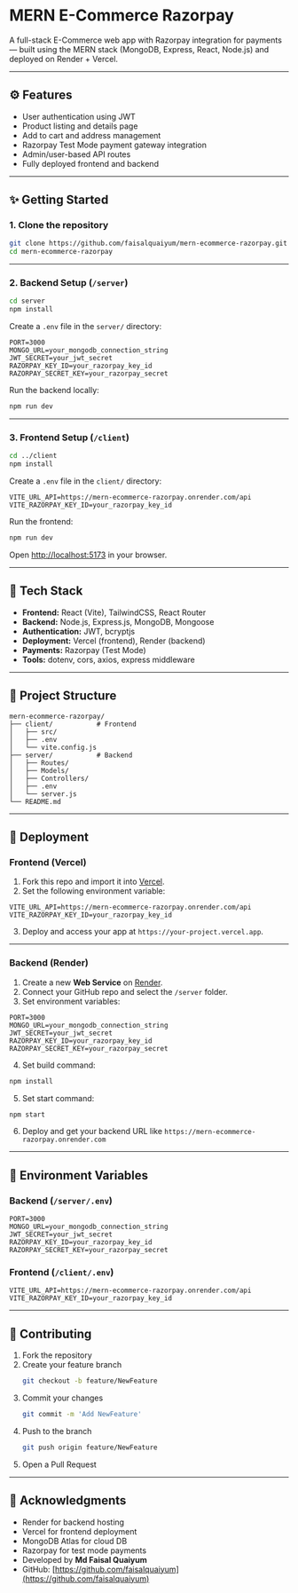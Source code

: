 # MERN E-Commerce Razorpay 

A full-stack E-Commerce web app with Razorpay integration for payments — built using the MERN stack (MongoDB, Express, React, Node.js) and deployed on Render + Vercel.

---

## ⚙️ Features

- User authentication using JWT
- Product listing and details page
- Add to cart and address management
- Razorpay Test Mode payment gateway integration
- Admin/user-based API routes
- Fully deployed frontend and backend

---

## ✨ Getting Started

### 1. Clone the repository

```bash
git clone https://github.com/faisalquaiyum/mern-ecommerce-razorpay.git
cd mern-ecommerce-razorpay
```

---

### 2. Backend Setup (`/server`)

```bash
cd server
npm install
```

Create a `.env` file in the `server/` directory:

```env
PORT=3000
MONGO_URL=your_mongodb_connection_string
JWT_SECRET=your_jwt_secret
RAZORPAY_KEY_ID=your_razorpay_key_id
RAZORPAY_SECRET_KEY=your_razorpay_secret
```

Run the backend locally:

```bash
npm run dev
```

---

### 3. Frontend Setup (`/client`)

```bash
cd ../client
npm install
```

Create a `.env` file in the `client/` directory:

```env
VITE_URL_API=https://mern-ecommerce-razorpay.onrender.com/api
VITE_RAZORPAY_KEY_ID=your_razorpay_key_id
```

Run the frontend:

```bash
npm run dev
```

Open [http://localhost:5173](http://localhost:5173) in your browser.

---

## 🧱 Tech Stack

- **Frontend:** React (Vite), TailwindCSS, React Router
- **Backend:** Node.js, Express.js, MongoDB, Mongoose
- **Authentication:** JWT, bcryptjs
- **Deployment:** Vercel (frontend), Render (backend)
- **Payments:** Razorpay (Test Mode)
- **Tools:** dotenv, cors, axios, express middleware

---

## 📁 Project Structure

```
mern-ecommerce-razorpay/
├── client/           # Frontend
│   ├── src/
│   ├── .env
│   └── vite.config.js
├── server/           # Backend
│   ├── Routes/
│   ├── Models/
│   ├── Controllers/
│   ├── .env
│   └── server.js
└── README.md
```

---

## 🚀 Deployment

### Frontend (Vercel)

1. Fork this repo and import it into [Vercel](https://vercel.com/).
2. Set the following environment variable:

```env
VITE_URL_API=https://mern-ecommerce-razorpay.onrender.com/api
VITE_RAZORPAY_KEY_ID=your_razorpay_key_id
```

3. Deploy and access your app at `https://your-project.vercel.app`.

---

### Backend (Render)

1. Create a new **Web Service** on [Render](https://render.com/).
2. Connect your GitHub repo and select the `/server` folder.
3. Set environment variables:

```env
PORT=3000
MONGO_URL=your_mongodb_connection_string
JWT_SECRET=your_jwt_secret
RAZORPAY_KEY_ID=your_razorpay_key_id
RAZORPAY_SECRET_KEY=your_razorpay_secret
```

4. Set build command:

```bash
npm install
```

5. Set start command:

```bash
npm start
```

6. Deploy and get your backend URL like `https://mern-ecommerce-razorpay.onrender.com`

---

## 🔢 Environment Variables

### Backend (`/server/.env`)

```env
PORT=3000
MONGO_URL=your_mongodb_connection_string
JWT_SECRET=your_jwt_secret
RAZORPAY_KEY_ID=your_razorpay_key_id
RAZORPAY_SECRET_KEY=your_razorpay_secret
```

### Frontend (`/client/.env`)

```env
VITE_URL_API=https://mern-ecommerce-razorpay.onrender.com/api
VITE_RAZORPAY_KEY_ID=your_razorpay_key_id
```

---

## 🙌 Contributing

1. Fork the repository
2. Create your feature branch
   ```bash
   git checkout -b feature/NewFeature
   ```
3. Commit your changes
   ```bash
   git commit -m 'Add NewFeature'
   ```
4. Push to the branch
   ```bash
   git push origin feature/NewFeature
   ```
5. Open a Pull Request

---

## 🙏 Acknowledgments

- Render for backend hosting
- Vercel for frontend deployment
- MongoDB Atlas for cloud DB
- Razorpay for test mode payments
- Developed by **Md Faisal Quaiyum**
- GitHub: [https://github.com/faisalquaiyum](https://github.com/faisalquaiyum)
